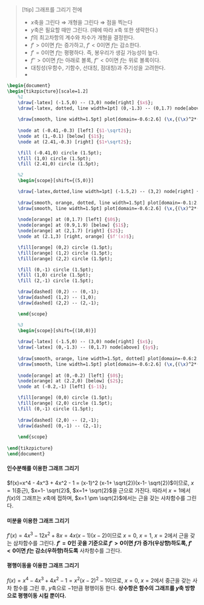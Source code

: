 >[!tip]  그래프를 그리기 전에
>- $x$축을 그린다 $\Rightarrow$ 개형을 그린다 $\Rightarrow$ 점을 찍는다
>- $y$축은 필요할 때만 그린다. (때에 따라 $x$축 또한 생략한다.)
>- $f$의 최고차항의 계수와 차수가 개형을 결정한다.
>- $f'>0$이면 $f$는 증가하고, $f'<0$이면 $f$는 감소한다.
>- $f'=0$이면 $f$는 평평하다. 즉, 봉우리가 생길 가능성이 높다.
>- $f''>0$이면 $f$는 아래로 볼록, $f''<0$이면 $f$는 위로 볼록이다.
>- 대칭성(우함수, 기함수, 선대칭, 점대칭)과 주기성을 고려한다.
>- 

```tikz
\begin{document}
\begin{tikzpicture}[scale=1.2]
	%1
    \draw[-latex] (-1.5,0) -- (3,0) node[right] {$x$};
    \draw[-latex, dotted, line width=1pt] (0,-1.3) -- (0,1.7) node[above] {$y$};
    
    \draw[smooth, line width=1.5pt] plot[domain=-0.6:2.6] (\x,{(\x)^2*(\x-2)^2-1});
    
	\node at (-0.41,-0.3) [left] {$1-\sqrt2$};
	\node at (1,-0.1) [below] {$1$};
	\node at (2.41,-0.3) [right] {$1+\sqrt2$};

	\fill (-0.41,0) circle (1.5pt);
	\fill (1,0) circle (1.5pt);
	\fill (2.41,0) circle (1.5pt);

	%2
	\begin{scope}[shift={(5,0)}]

    \draw[-latex,dotted,line width=1pt] (-1.5,2) -- (3,2) node[right] {$x$};
    
    \draw[smooth, orange, dotted, line width=1.5pt] plot[domain=-0.1:2.1] (\x,{4*\x*(\x-1)*(\x-2)+2});
    \draw[smooth, line width=1.5pt] plot[domain=-0.6:2.6] (\x,{(\x)^2*(\x-2)^2-1});
    
	\node[orange] at (0,1.7) [left] {$0$};
	\node[orange] at (0.9,1.9) [below] {$1$};
	\node[orange] at (2,1.7) [right] {$2$};
	\node at (2.1,3) [right, orange] {$f'(x)$};

	\fill[orange] (0,2) circle (1.5pt);
	\fill[orange] (1,2) circle (1.5pt);
	\fill[orange] (2,2) circle (1.5pt);

	\fill (0,-1) circle (1.5pt);
	\fill (1,0) circle (1.5pt);
	\fill (2,-1) circle (1.5pt);

	\draw[dashed] (0,2) -- (0,-1);
	\draw[dashed] (1,2) -- (1,0);
	\draw[dashed] (2,2) -- (2,-1);

	\end{scope}

	%3
	\begin{scope}[shift={(10,0)}]
	
	\draw[-latex] (-1.5,0) -- (3,0) node[right] {$x$};
    \draw[-latex] (0,-1.3) -- (0,1.7) node[above] {$y$};
    
    \draw[smooth, orange, line width=1.5pt, dotted] plot[domain=-0.6:2.6] (\x,{(\x)^2*(\x-2)^2});
    \draw[smooth, line width=1.5pt] plot[domain=-0.6:2.6] (\x,{(\x)^2*(\x-2)^2-1});
    
	\node[orange] at (0,-0.2) [left] {$0$};
	\node[orange] at (2.2,0) [below] {$2$};
	\node at (-0.2,-1) [left] {$-1$};

	\fill[orange] (0,0) circle (1.5pt);
	\fill[orange] (2,0) circle (1.5pt);
	\fill (0,-1) circle (1.5pt);
	
	\draw[dashed] (2,0) -- (2,-1);
	\draw[dashed] (0,-1) -- (2,-1);
	
	\end{scope}
	  
\end{tikzpicture}
\end{document}
```
#### 인수분해를 이용한 그래프 그리기
$f(x)=x^4 - 4x^3 + 4x^2 - 1 = (x-1)^2 (x-1+ \sqrt{2})(x-1- \sqrt{2})$이므로, $x=1$(중근), $x=1- \sqrt{2}$, $x=1+ \sqrt{2}$을 근으로 가진다. 따라서 $x=1$에서 $f(x)$의 그래프는 $x$축에 접하며, $x=1 \pm \sqrt{2}$에서는 근을 갖는 사차함수를 그린다.

#### 미분을 이용한 그래프 그리기
$f'(x) = 4x^3 - 12x^2 + 8x = 4x(x - 1)(x - 2)$이므로 $x=0$, $x=1$, $x=2$에서 근을 갖는 삼차함수를 그린다. **$f'=0$인 곳을 기준으로 $f'>0$이면 $f$가 증가(우상향)하도록, $f'<0$이면 $f$는 감소(우하향)하도록** 사차함수를 그린다.

#### 평행이동을 이용한 그래프 그리기
$f(x) = x^4 - 4x^3 + 4x^2 - 1 = x^2 (x - 2)^2 - 1$이므로, $x=0$, $x=2$에서 중근을 갖는 사차 함수를 그린 후, $y$축으로 $-1$만큼 평행이동 한다. **상수항은 함수의 그래프를 $y$축 방향으로 평행이동 시킬 뿐이다.**